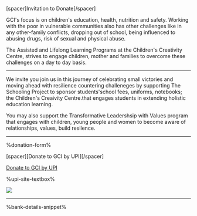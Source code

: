 [spacer]Invitation to Donate[/spacer]

GCI's focus is on children's education, health, nutrition and safety. Working with the poor in vulnerable communities also has other challenges like in any other-family conflicts, dropping out of school, being influenced to abusing drugs, risk of sexual and physical abuse.

The Assisted and Lifelong Learning Programs at the Children's Creativity Centre, strives to engage children, mother and families to overcome these challenges on a day to day basis.

<hr />

We invite you join us in this journey of celebrating small victories and moving ahead with resilience countering challeneges by supporting The Schooling Project to sponsor students'school fees, uniforms, notebooks; the Children's Creaivity Centre.that engages  students in extending holistic education learning.

You may also support the Transformative Leadershsip with Values program that engages with children, young people and women to become aware of relationships, values, build resilence.

<hr />

%donation-form%

[spacer][Donate to GCI by UPI][/spacer]

[Donate to GCI by UPI](#upi-site)

%upi-site-textbox%

<a href="#upi-site"><img class="img-fluid img-max-300" src="%url%assets/globalconcernsindia-indian-upi-qrcode.jpg" /></a>

---

%bank-details-snippet%
